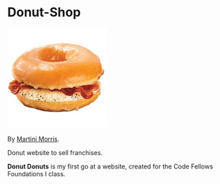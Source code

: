 # Donut-Shop
![Donut Donut Logo](https://raw.githubusercontent.com/tinimar/Donut-Shop/master/images/bfastdonut.jpg)

By [Martini Morris](http://github.com/tinimar/).

Donut website to sell franchises.

**Donut Donuts** is my first go at a website, created for the Code Fellows Foundations I class.
